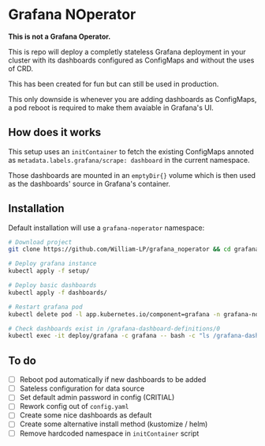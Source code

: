 # Grafana NOperator

**This is not a Grafana Operator.**

This is repo will deploy a completly stateless Grafana deployment in your cluster with its dashboards configured as ConfigMaps and without the uses of CRD.

This has been created for fun but can still be used in production. 

This only downside is whenever you are adding dashboards as ConfigMaps, a pod reboot is required to make them avaiable in Grafana's UI.

## How does it works

This setup uses an `initContainer` to fetch the existing ConfigMaps annoted as `metadata.labels.grafana/scrape: dashboard` in the current namespace.

Those dashboards are mounted in an `emptyDir{}` volume which is then used as the dashboards' source in Grafana's container.

## Installation

Default installation will use a `grafana-noperator` namespace:

```bash
# Download project
git clone https://github.com/William-LP/grafana_noperator && cd grafana_noperator

# Deploy grafana instance
kubectl apply -f setup/

# Deploy basic dashboards
kubectl apply -f dashboards/

# Restart grafana pod
kubectl delete pod -l app.kubernetes.io/component=grafana -n grafana-noperator

# Check dashboards exist in /grafana-dashboard-definitions/0
kubectl exec -it deploy/grafana -c grafana -- bash -c "ls /grafana-dashboard-definitions/0/*"
```

## To do

- [ ] Reboot pod automatically if new dashboards to be added
- [ ] Sateless configuration for data source
- [ ] Set default admin password in config (CRITIAL)
- [ ] Rework config out of `config.yaml`
- [ ] Create some nice dashboards as default
- [ ] Create some alternative install method (kustomize / helm)
- [ ] Remove hardcoded namespace in `initContainer` script
